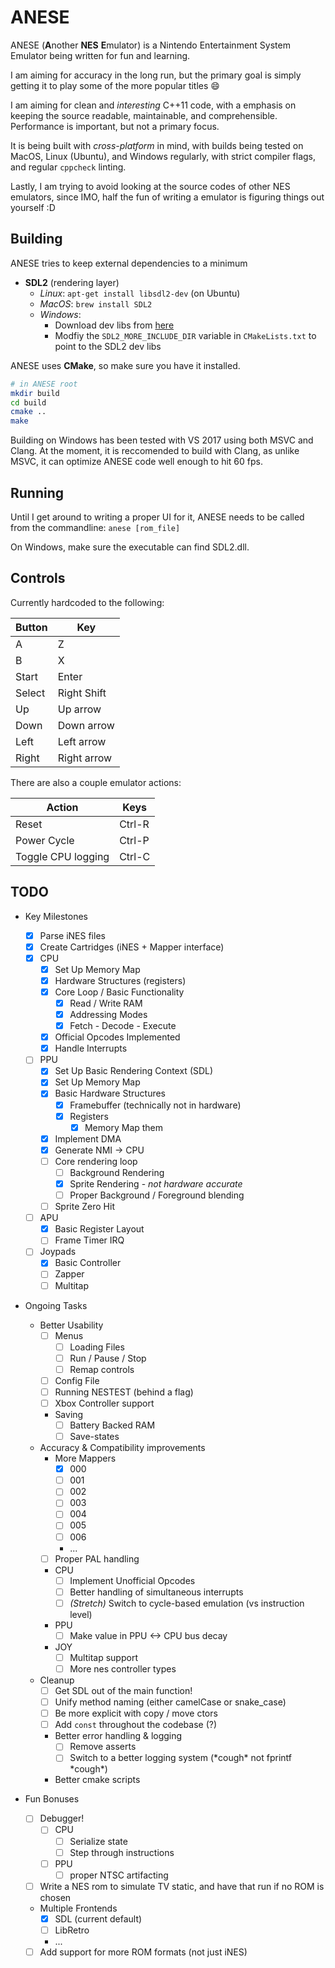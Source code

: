 # ANESE

ANESE (**A**nother **NES** **E**mulator) is a Nintendo Entertainment System
Emulator being written for fun and learning.

I am aiming for accuracy in the long run, but the primary goal is simply getting
it to play some of the more popular titles :smile:

I am aiming for clean and _interesting_ C++11 code, with a emphasis on keeping
the source readable, maintainable, and comprehensible. Performance is important,
but not a primary focus.

It is being built with _cross-platform_ in mind, with builds being tested on
MacOS, Linux (Ubuntu), and Windows regularly, with strict compiler flags, and
regular `cppcheck` linting.


Lastly, I am trying to avoid looking at the source codes of other NES emulators,
since IMO, half the fun of writing a emulator is figuring things out yourself :D

## Building

ANESE tries to keep external dependencies to a minimum

- **SDL2** (rendering layer)
  - _Linux_: `apt-get install libsdl2-dev` (on Ubuntu)
  - _MacOS_: `brew install SDL2`
  - _Windows_:
    - Download dev libs from [here](https://www.libsdl.org/download-2.0.php)
    - Modfiy the `SDL2_MORE_INCLUDE_DIR` variable in `CMakeLists.txt` to point
      to the SDL2 dev libs

ANESE uses **CMake**, so make sure you have it installed.

```bash
# in ANESE root
mkdir build
cd build
cmake ..
make
```

Building on Windows has been tested with VS 2017 using both MSVC and Clang.
At the moment, it is reccomended to build with Clang, as unlike MSVC, it can
optimize ANESE code well enough to hit 60 fps.

## Running

Until I get around to writing a proper UI for it, ANESE needs to be called from
the commandline: `anese [rom_file]`

On Windows, make sure the executable can find SDL2.dll.

## Controls

Currently hardcoded to the following:

Button | Key
-------|-----
A      | Z
B      | X
Start  | Enter
Select | Right Shift
Up     | Up arrow
Down   | Down arrow
Left   | Left arrow
Right  | Right arrow

There are also a couple emulator actions:

Action             | Keys
-------------------|--------
Reset              | Ctrl-R
Power Cycle        | Ctrl-P
Toggle CPU logging | Ctrl-C

## TODO

- Key Milestones
  - [x] Parse iNES files
  - [x] Create Cartridges (iNES + Mapper interface)
  - [x] CPU
    - [x] Set Up Memory Map
    - [x] Hardware Structures (registers)
    - [x] Core Loop / Basic Functionality
      - [x] Read / Write RAM
      - [x] Addressing Modes
      - [x] Fetch - Decode - Execute
    - [x] Official Opcodes Implemented
    - [x] Handle Interrupts
  - [ ] PPU
    - [x] Set Up Basic Rendering Context (SDL)
    - [x] Set Up Memory Map
    - [x] Basic Hardware Structures
      - [x] Framebuffer (technically not in hardware)
      - [x] Registers
        - [x] Memory Map them
    - [x] Implement DMA
    - [x] Generate NMI -> CPU
    - [ ] Core rendering loop
      - [ ] Background Rendering
      - [x] Sprite Rendering - _not hardware accurate_
      - [ ] Proper Background / Foreground blending
    - [ ] Sprite Zero Hit
  - [ ] APU
    - [x] Basic Register Layout
    - [ ] Frame Timer IRQ
  - [ ] Joypads
    - [x] Basic Controller
    - [ ] Zapper
    - [ ] Multitap

- Ongoing Tasks
  - Better Usability
    - [ ] Menus
      - [ ] Loading Files
      - [ ] Run / Pause / Stop
      - [ ] Remap controls
    - [ ] Config File
    - [ ] Running NESTEST (behind a flag)
    - [ ] Xbox Controller support
    - Saving
      - [ ] Battery Backed RAM
      - [ ] Save-states
  - Accuracy & Compatibility improvements
    - More Mappers
      - [x] 000
      - [ ] 001
      - [ ] 002
      - [ ] 003
      - [ ] 004
      - [ ] 005
      - [ ] 006
      - ...
    - [ ] Proper PAL handling
    - CPU
      - [ ] Implement Unofficial Opcodes
      - [ ] Better handling of simultaneous interrupts
      - [ ] _\(Stretch\)_ Switch to cycle-based emulation (vs instruction level)
    - PPU
      - [ ] Make value in PPU <-> CPU bus decay
    - JOY
      - [ ] Multitap support
      - [ ] More nes controller types
  - Cleanup
    - [ ] Get SDL out of the main function!
    - [ ] Unify method naming (either camelCase or snake_case)
    - [ ] Be more explicit with copy / move ctors
    - [ ] Add `const` throughout the codebase (?)
    - Better error handling & logging
      - [ ] Remove asserts
      - [ ] Switch to a better logging system (\*cough\* not fprintf \*cough\*)
    - Better cmake scripts

- Fun Bonuses
  - [ ] Debugger!
    - [ ] CPU
      - [ ] Serialize state
      - [ ] Step through instructions
    - [ ] PPU
      - [ ] proper NTSC artifacting
  - [ ] Write a NES rom to simulate TV static, and have that run if no ROM is
        chosen
  - Multiple Frontends
    - [x] SDL (current default)
    - [ ] LibRetro
    - ...
  - [ ] Add support for more ROM formats (not just iNES)
